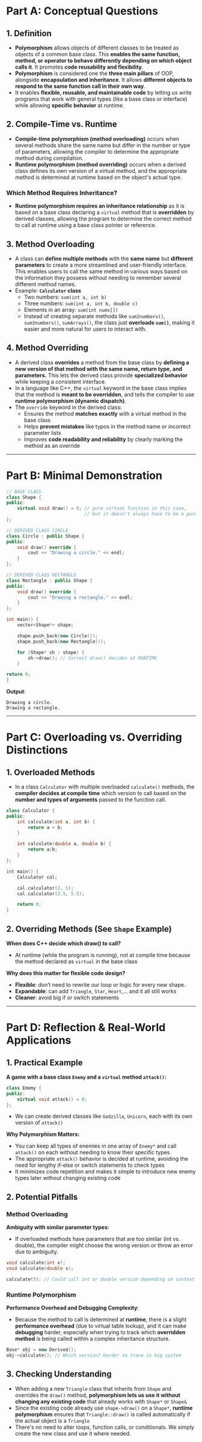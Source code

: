# Part A: Conceptual Questions
## 1. Definition
- **Polymorphism** allows objects of different classes to be treated as objects of a common base class. This **enables the same function, method, or operator to behave differently depending on which object calls it**. It promotes **code reusability and flexibility**.
- **Polymorphism** is considered one the **three main pillars** of OOP, alongside **encapsulation and inheritance**. It allows **different objects to respond to the same function call in their own way**.
- It enables **flexible, reusable, and maintainable code** by letting us write programs that work with general types (like a base class or interface) while allowing **specific behavior** at runtime. 

## 2. Compile-Time vs. Runtime
- **Compile-time polymorphism (method overloading)** occurs when several methods share the same name but differ in the number or type of parameters, allowing the compiler to determine the appropriate method during compilation.
- **Runtime polymorphism (method overriding)** occurs when a derived class defines its own version of a virtual method, and the appropriate method is determined at runtime based on the object's actual type.

### Which Method Requires Inheritance?
- **Runtime polymorphism requires an inheritance relationship** as it is based on a base class declaring a `virtual` method that is **overridden** by derived classes, allowing the program to determine the correct method to call at runtime using a base class pointer or reference.

## 3. Method Overloading
- A class can **define multiple methods** with the **same name** but **different parameters** to create a more streamlined and user-friendly interface. This enables users to call the same method in various ways based on the information they possess without needing to remember several different method names.
- Example: **`Calculator` class**
    - Two numbers: `sum(int a, int b)`
    - Three numbers: `sum(int a, int b, double c)`
    - Elements in an array: `sum(int nums[])`
    - Instead of creating separate methods like `sum2numbers()`, `sum3numbers()`, `sumArrays()`, the class just **overloads `sum()`**, making it easier and more natural for users to interact with.

## 4. Method Overriding
- A derived class **overrides** a method from the base class by **defining a new version of that method with the same name, return type, and parameters.** This lets the derived class provide **specialized behavior** while keeping a consistent interface.
- In a language like C++, the `virtual` keyword in the base class implies that the method is **meant to be overridden**, and tells the compiler to use **runtime polymorphism (dynamic dispatch)**.
- The `override` keyword in the derived class:
    - Ensures the method **matches exactly** with a virtual method in the base class
    - Helps **prevent mistakes** like typos in the method name or incorrect parameter lists
    - Improves **code readability and reliability** by clearly marking the method as an override
---

# Part B: Minimal Demonstration
```c++
// BASE CLASS
class Shape {
public:
    virtual void draw() = 0; // pure virtual function in this case,
                             // but it doesn't always have to be a pure virtual function
};

// DERIVED CLASS CIRCLE
class Circle : public Shape {
public:
    void draw() override {
        cout << "Drawing a circle." << endl;
    }
};

// DERIVED CLASS RECTANGLE
class Rectangle : public Shape {
public:
    void draw() override {
        cout << "Drawing a rectangle." << endl;
    }
};

int main() {
    vector<Shape*> shape;

    shape.push_back(new Circle());
    shape.push_back(new Rectangle());

    for (Shape* sh : shape) {
        sh->draw(); // Correct draw() decides at RUNTIME
    } 

return 0;
}
```
**Output**:
```
Drawing a circle.
Drawing a rectangle.
```

---

# Part C: Overloading vs. Overriding Distinctions
## 1. Overloaded Methods
- In a class `Calculator` with multiple overloaded `calculate()` methods, the **compiler decides at compile time** which version to call based on the **number and types of arguments** passed to the function call.
```c++
class Calculator {
public:
    int calculate(int a, int b) {
        return a + b;
    }

    int calculate(double a, double b) {
        return a/b;
    }
};

int main() {
    Calculator cal;

    cal.calculator(2, 5);
    cal.calculator(2.5, 5.5);

    return 0;
}
```

## 2. Overriding Methods (See `Shape` Example)
**When does C++ decide which draw() to call?**
- At runtime (while the program is running), not at compile time because the method declared as `virtual` in the base class

**Why does this matter for flexible code design?**
- **Flexible**: don’t need to rewrite our loop or logic for every new shape.
- **Expandable**: can add `Triangle`, `Star`, `Heart`,... and it all still works
- **Cleaner**: avoid big if or switch statements
---

# Part D: Reflection & Real-World Applications
## 1. Practical Example
**A game with a base class `Enemy` and a `virtual` method `attack()`:**
```c++
class Ememy {
public:
    virtual void attack() = 0;
};
```
- We can create derived classes like `Godzilla`, `Unicorn`, each with its own version of `attack()`
  
**Why Polymorphism Matters:**
- You can keep all types of enemies in one array of `Enemy*` and call `attack()` on each without needing to know their specific types
- The appropriate `attack()` behavior is decided at runtime, avoiding the need for lengthy if-else or switch statements to check types
- It minimizes code repetition and makes it simple to introduce new enemy types later without changing existing code

## 2. Potential Pitfalls
### Method Overloading
**Ambiguity with similar parameter types**:
- If overloaded methods have parameters that are too similar (int vs. double), the compiler might choose the wrong version or throw an error due to ambiguity. 
```c++
void calculate(int x);
void calculate(double x);

calculate(5); // Could call int or double version depending on context
```

### Runtime Polymorphism
**Performance Overhead and Debugging Complexity**:
- Because the method to call is determined at **runtime**, there is a slight **performance overhead** (due to virtual table lookup), and it can make **debugging** harder, especially when trying to track which **overridden method** is being called within a complex inheritance structure.
```c++
Base* obj = new Derived();
obj->calculate(); // Which version? Harder to trace in big system
```

## 3. Checking Understanding
- When adding a new `Triangle` class that inherits from `Shape` and overrides the `draw()` method, **polymorphism lets us use it without changing any existing code** that already works with `Shape*` or `Shape&`
- Since the existing code already use `shape->draw()` on a `Shape*`,  **runtime polymorphism** ensures that `Triangle::draw()` is called automatically if the actual object is a `Triangle`
- There's no need to alter loops, function calls, or conditionals. We simply create the new class and use it where needed.
